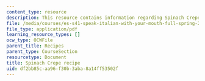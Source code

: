 ```yaml
---
content_type: resource
description: This resource contains information regarding Spinach Crepe recipe.
file: /media/courses/es-s41-speak-italian-with-your-mouth-full-spring-2012/df2bb85caa96f30b3aba8a14ff53502f_MITES_S41S12_recipe_7.pdf
file_type: application/pdf
learning_resource_types: []
ocw_type: OCWFile
parent_title: Recipes
parent_type: CourseSection
resourcetype: Document
title: Spinach Crepe recipe
uid: df2bb85c-aa96-f30b-3aba-8a14ff53502f
---
```

